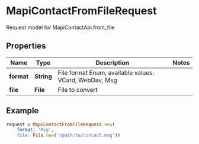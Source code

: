 # MapiContactFromFileRequest

Request model for MapiContactApi.from_file

## Properties

Name | Type | Description | Notes
---- | ---- | ----------- | -----
**format** |**String** |File format Enum, available values: VCard, WebDav, Msg |
**file** |**File** |File to convert |

## Example
```ruby
request = MapiContactFromFileRequest.new(
    format: 'Msg',
    file: File.new('/path/to/contact.msg'))
```
